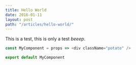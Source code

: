 ```yaml
---
title: Hello World
date: 2016-01-11
layout: post
path: "/articles/hello-world/"
---
```


This is a test, this is only a test _beeep_.

```javascript
const MyComponent = props => <div className="potato" />

export default MyComponent
```
